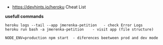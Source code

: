 - https://devhints.io/heroku Cheat List

**usefull commands**
```
heroku logs --tail --app jmerenka-petition   - check Error Logs
heroku run bash -a jmerenka-petition    - visit app (file structure)

NODE_ENV=production npm start  - diferences beetween prod and dev mode
```

